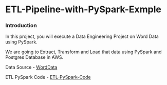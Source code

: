 # ETL-Pipeline-with-PySpark-Exmple

<h3 align="left">Introduction</h3>

In this project, you will execute a Data Engineering Project on Word Data using PySpark.

We are going to Extract, Transform and Load that data using PySpark and Postgres Database in AWS.

Data Source - <a href="https://github.com/sagardhavalgi/ETL-Pipeline-with-PySpark/blob/main/WordData.txt"> WordData</a>

ETL PySpark Code - <a href="https://github.com/sagardhavalgi/ETL-Pipeline-with-PySpark/blob/main/ETL-PySpark-Code.py">ETL-PySpark-Code </a>

